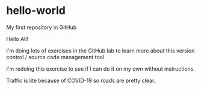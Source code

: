 # hello-world
My first repository in GitHub

Hello All!

I'm doing lots of exercises in the GitHub lab to learn more about this version control / source code management tool

I'm redoing this exercise to see if I can do it on my own without instructions.

Traffic is lite because of COVID-19 so roads are pretty clear.
